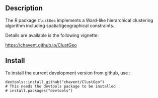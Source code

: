 
## Description

The R package `ClustGeo` implements a Ward-like hierarchical clustering algorithm including spatial/geographical constraints. 

Details are available is the following vignette:

https://chavent.github.io/ClustGeo

## Install

To install the current development version from github, use :

```{r eval=FALSE}
devtools::install_github("chavent/ClustGeo")
# This needs the devtools package to be installed :
# install.packages("devtools")
```


